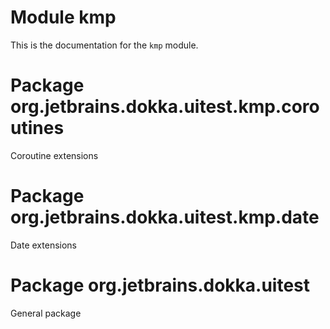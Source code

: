 # Module kmp

This is the documentation for the `kmp` module.

# Package org.jetbrains.dokka.uitest.kmp.coroutines

Coroutine extensions

# Package org.jetbrains.dokka.uitest.kmp.date

Date extensions

# Package org.jetbrains.dokka.uitest

General package
